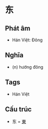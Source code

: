 # 东

## Phát âm
* Hán Việt: Đông

## Nghĩa
* (n) hướng đông

## Tags
* Hán Việt

## Cấu trúc
* 东 = [東](東.md)

<script>window.HANZI_FIELD='东';</script>